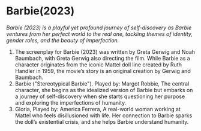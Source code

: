 # Barbie(2023)
*Barbie (2023) is a playful yet profound journey of self-discovery as Barbie ventures from her perfect world to the real one, tackling themes of identity, gender roles, and the beauty of imperfection.*
1. The screenplay for Barbie (2023) was written by Greta Gerwig and Noah Baumbach, with Greta Gerwig also directing the film. While Barbie as a character originates from the iconic Mattel doll line created by Ruth Handler in 1959, the movie’s story is an original creation by Gerwig and Baumbach.
2. Barbie ("Stereotypical Barbie"). Played by: Margot Robbie, The central character, she begins as the idealized version of Barbie but embarks on a journey of self-discovery when she starts questioning her purpose and exploring the imperfections of humanity.
3. Gloria, Played by: America Ferrera, A real-world woman working at Mattel who feels disillusioned with life. Her connection to Barbie sparks the doll’s existential crisis, and she helps Barbie understand humanity.
